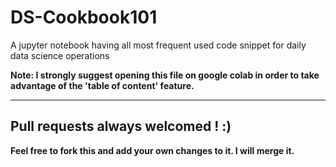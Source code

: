 # DS-Cookbook101
A jupyter notebook having all most frequent used code snippet for daily data science operations <br>

__Note: I strongly suggest opening this file on google colab in order to take advantage of the 'table of content' feature.__

<hr>

## Pull requests always welcomed ! :)
__Feel free to fork this and add your own changes to it. I will merge it.__


